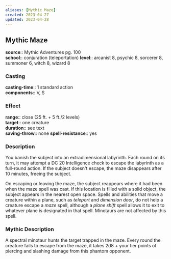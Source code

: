 ```yaml
---
aliases: [Mythic Maze]
created: 2023-04-27
updated: 2023-04-28
---
```


## Mythic Maze

**source**:: Mythic Adventures pg. 100  
**school**:: conjuration (teleportation)
**level**:: arcanist 8, psychic 8, sorcerer 8, summoner 6, witch 8, wizard 8

### Casting

**casting-time**:: 1 standard action  
**components**:: V, S

### Effect

**range**:: close (25 ft. + 5 ft./2 levels)  
**target**:: one creature  
**duration**:: see text  
**saving-throw**:: none
**spell-resistance**:: yes

### Description

You banish the subject into an extradimensional labyrinth. Each round on its turn, it may attempt a DC 20 Intelligence check to escape the labyrinth as a full-round action. If the subject doesn't escape, the maze disappears after 10 minutes, freeing the subject.  
  
On escaping or leaving the maze, the subject reappears where it had been when the maze spell was cast. If this location is filled with a solid object, the subject appears in the nearest open space. Spells and abilities that move a creature within a plane, such as *teleport* and *dimension door*, do not help a creature escape a *maze* spell, although a *plane shift* spell allows it to exit to whatever plane is designated in that spell. Minotaurs are not affected by this spell.

### Mythic Description

A spectral minotaur hunts the target trapped in the maze. Every round the creature fails to escape from the maze, it takes 2d8 + your tier points of piercing and slashing damage from this phantom opponent.
